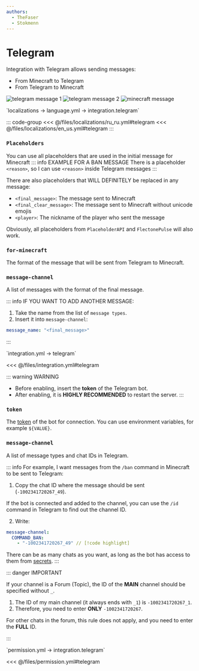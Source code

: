 ```yaml
---
authors:
  - TheFaser
  - Stokmenn
---
```


# Telegram

Integration with Telegram allows sending messages:
- From Minecraft to Telegram
- From Telegram to Minecraft

![telegram message 1](/telegrammessage1.png)
![telegram message 2](/telegrammessage2.png)
![minecraft message](/telegramminecraftmessage.png)

<!--@include: @/parts/messageTag.md-->

[//]: # (localization)
<!--@include: @/parts/words.md#localization--> 
<!--@include: @/parts/words.md#path--> `localizations → language.yml → integration.telegram`

<!--@include: @/parts/words.md#default--> 

::: code-group
<<< @/files/localizations/ru_ru.yml#telegram
<<< @/files/localizations/en_us.yml#telegram
:::

### `Placeholders`

You can use all placeholders that are used in the initial message for Minecraft
::: info EXAMPLE FOR A BAN MESSAGE
There is a placeholder `<reason>`, so I can use `<reason>` inside Telegram messages
:::

There are also placeholders that WILL DEFINITELY be replaced in any message:
- `<final_message>`: The message sent to Minecraft
- `<final_clear_message>`: The message sent to Minecraft without unicode emojis
- `<player>`: The nickname of the player who sent the message

Obviously, all placeholders from `PlaceholderAPI` and `FlectonePulse` will also work.

### `for-minecraft`

The format of the message that will be sent from Telegram to Minecraft.

### `message-channel`

A list of messages with the format of the final message.

::: info IF YOU WANT TO ADD ANOTHER MESSAGE:
1. Take the name from the list of `message types`.
2. Insert it into `message-channel`:
```yaml
message_name: "<final_message>"
```
:::

[//]: # (integration.yml)
<!--@include: @/parts/words.md#setting-->
<!--@include: @/parts/words.md#path--> `integration.yml → telegram`

<!--@include: @/parts/words.md#default-->
<<< @/files/integration.yml#telegram

<!--@include: @/parts/enable.md-->

::: warning WARNING
- Before enabling, insert the **token** of the Telegram bot.
- After enabling, it is **HIGHLY RECOMMENDED** to restart the server.
  :::

### `token`

The [token](https://core.telegram.org/bots/faq#how-do-i-create-a-bot) of the bot for connection. You can use environment variables, for example `${VALUE}`.

### `message-channel`

A list of message types and chat IDs in Telegram.

::: info For example, I want messages from the `/ban` command in Minecraft to be sent to Telegram:
1. Copy the chat ID where the message should be sent (`-1002341720267_49`).

If the bot is connected and added to the channel, you can use the `/id` command in Telegram to find out the channel ID.

2. Write:
```yaml
message-channel:
  COMMAND_BAN:
    - "-1002341720267_49" // [!code highlight]
```

There can be as many chats as you want, as long as the bot has access to them from [secrets](/docs/secrets/telegram/).
:::

::: danger IMPORTANT

If your channel is a Forum (Topic), the ID of the **MAIN** channel should be specified without `_`.

1. The ID of my main channel (it always ends with `_1`) is `-1002341720267_1`.
2. Therefore, you need to enter **ONLY** `-1002341720267`.

For other chats in the forum, this rule does not apply, and you need to enter the **FULL** ID.

:::

<!--@include: @/parts/destination.md-->

[//]: # (permission.yml)
<!--@include: @/parts/words.md#permission-->
<!--@include: @/parts/words.md#path--> `permission.yml → integration.telegram`

<!--@include: @/parts/words.md#default-->
<<< @/files/permission.yml#telegram

<!--@include: @/parts/permission/permissionTier3.md-->